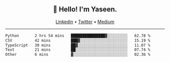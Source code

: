 <h2 align="center">👋 Hello! I'm Yaseen.</h2>
<p align="center">
  <a href="https://www.linkedin.com/in/yaseenkc/">Linkedin</a> •
  <a href="https://twitter.com/yaseeenkc">Twitter</a> •
  <a href="https://medium.com/@yaseen-kc">Medium</a>
</p>


<!--- 🔭 I’m currently working at []() as an  -->
<!--- - 💬 Ask me about **Javascript, React and Git** -->
<!--- - 📫 How to reach me: [@kc.yaseen](https://instagram.com/kc.yaseen) on Instagram -->
<!--- - ⚡ Fun fact: Big Fan of the :zap: emoji -->

-------

<!--START_SECTION:waka-->

```txt
Python       2 hrs 54 mins   ███████████████▓░░░░░░░░░   62.78 %
CSV          42 mins         ███▓░░░░░░░░░░░░░░░░░░░░░   15.19 %
TypeScript   30 mins         ██▓░░░░░░░░░░░░░░░░░░░░░░   11.07 %
Text         21 mins         ██░░░░░░░░░░░░░░░░░░░░░░░   07.74 %
Other        6 mins          ▓░░░░░░░░░░░░░░░░░░░░░░░░   02.36 %
```

<!--END_SECTION:waka-->
